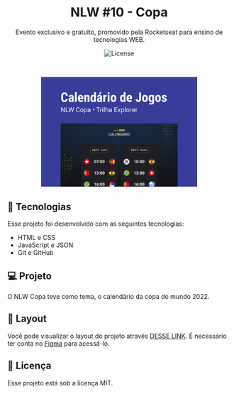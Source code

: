 <h1 align="center"> NLW #10 - Copa </h1>

<p align="center">
Evento exclusivo e gratuito, promovido pela Rocketseat para ensino de tecnologias WEB.
</p>

<p align="center">
  <img alt="License" src="https://img.shields.io/static/v1?label=license&message=MIT&color=49AA26&labelColor=000000">
</p>

<br>

<p align="center">
  <img alt="nlw-copa" src=".github/preview.png" width="70%">
</p>

## 🚀 Tecnologias

Esse projeto foi desenvolvido com as seguintes tecnologias:

- HTML e CSS
- JavaScript e JSON
- Git e GitHub

## 💻 Projeto

O NLW Copa teve como tema, o calendário da copa do mundo 2022.

## 🔖 Layout

Você pode visualizar o layout do projeto através [DESSE LINK](https://www.figma.com/file/n0lr7tH3JYkpq52P3l0G6G/Calend%C3%A1rio-de-Jogos-(Community)?node-id=0%3A1). É necessário ter conta no [Figma](https://figma.com) para acessá-lo.

## 📎 Licença

Esse projeto está sob a licença MIT.
